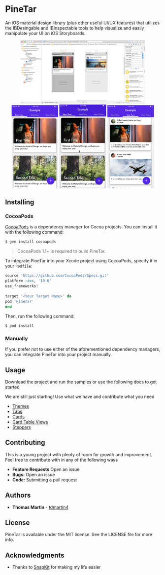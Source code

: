 #  PineTar

An iOS material design library (plus other useful UI/UX features) that utilizes the IBDesingable and IBInspectable tools to help visualize and easily manipulate your UI on iOS Storyboards.

<div align="center">
<img src="./Documentation/Screenshots/ss1.png" width="80%"/> 
</div>

<div align="center">
<img src="./Documentation/Screenshots/ss2.png" width="30%"/> 
<img src="./Documentation/Screenshots/animation.gif" width="30%"/> 
<img src="./Documentation/Screenshots/ss3.png" width="30%"/> 
</div>

## Installing

### CocoaPods

[CocoaPods](http://cocoapods.org) is a dependency manager for Cocoa projects. You can install it with the following command:

```bash
$ gem install cocoapods
```

> CocoaPods 1.1+ is required to build PineTar.

To integrate PineTar into your Xcode project using CocoaPods, specify it in your `Podfile`:

```ruby
source 'https://github.com/CocoaPods/Specs.git'
platform :ios, '10.0'
use_frameworks!

target '<Your Target Name>' do
pod 'PineTar'
end
```

Then, run the following command:

```bash
$ pod install
```

### Manually
If you prefer not to use either of the aforementioned dependency managers, you can integrate PineTar into your project manually.

## Usage
Download the project and run the samples or use the following docs to get started

We are still just starting! Use what we have and contribute what you need
* [Themes](https://github.com/diamondkinetics/PineTar/blob/master/Documentation/Themes.md)
* [Tabs](https://github.com/diamondkinetics/PineTar/blob/master/Documentation/Tabs.md)
* [Cards](https://github.com/diamondkinetics/PineTar/blob/master/Documentation/Cards.md)
* [Card Table Views](https://github.com/diamondkinetics/PineTar/blob/master/Documentation/CardTableViews.md)
* [Steppers](https://github.com/diamondkinetics/PineTar/blob/master/Documentation/Steppers.md)

## Contributing

This is a young project with plenty of room for growth and improvement. Feel free to contribute with in any of the following ways
* **Feature Requests** Open an issue
* **Bugs:** Open an issue
* **Code:** Submitting a pull request

## Authors

* **Thomas Martin** - [tdmartin4](https://github.com/tdmartin4)

## License

PineTar is available under the MIT license. See the LICENSE file for more info.

## Acknowledgments

* Thanks to [SnapKit](https://github.com/SnapKit/SnapKit) for making my life easier
